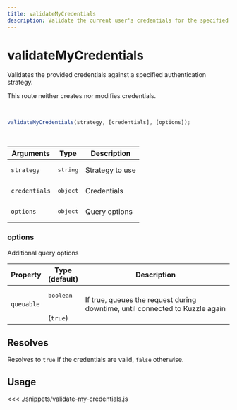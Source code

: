 ```yaml
---
title: validateMyCredentials
description: Validate the current user's credentials for the specified strategy.
---
```


# validateMyCredentials

Validates the provided credentials against a specified authentication strategy.

This route neither creates nor modifies credentials.

<br/>

```javascript
validateMyCredentials(strategy, [credentials], [options]);
```

<br/>

| Arguments     | Type              | Description     |
| ------------- | ----------------- | --------------- |
| `strategy`    | <pre>string</pre> | Strategy to use |
| `credentials` | <pre>object</pre> | Credentials     |
| `options`     | <pre>object</pre> | Query options   |

### options

Additional query options

| Property   | Type<br/>(default)              | Description                                                                  |
| ---------- | ------------------------------- | ---------------------------------------------------------------------------- |
| `queuable` | <pre>boolean</pre><br/>(`true`) | If true, queues the request during downtime, until connected to Kuzzle again |

## Resolves

Resolves to `true` if the credentials are valid, `false` otherwise.

## Usage

<<< ./snippets/validate-my-credentials.js
